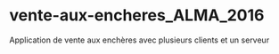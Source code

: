 # vente-aux-encheres_ALMA_2016
Application de vente aux enchères avec plusieurs clients et un serveur

